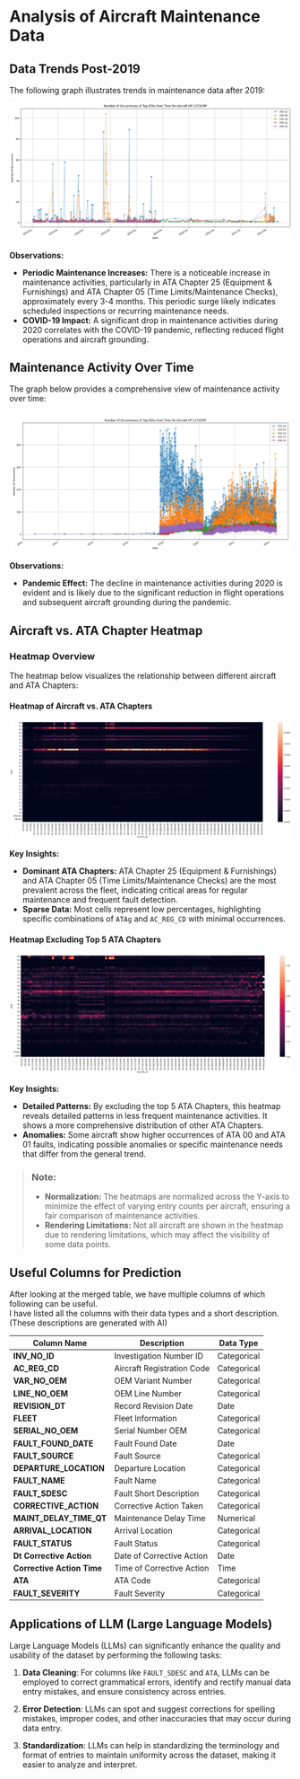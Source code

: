 # Analysis of Aircraft Maintenance Data

## Data Trends Post-2019
The following graph illustrates trends in maintenance data after 2019:

![Aircraft Maintenance After 2019](./imgs/Aircraft_after_2019.png)

**Observations:**
- **Periodic Maintenance Increases:** There is a noticeable increase in maintenance activities, particularly in ATA Chapter 25 (Equipment & Furnishings) and ATA Chapter 05 (Time Limits/Maintenance Checks), approximately every 3-4 months. This periodic surge likely indicates scheduled inspections or recurring maintenance needs.
- **COVID-19 Impact:** A significant drop in maintenance activities during 2020 correlates with the COVID-19 pandemic, reflecting reduced flight operations and aircraft grounding.

## Maintenance Activity Over Time
The graph below provides a comprehensive view of maintenance activity over time:

![All-Time Aircraft Maintenance](./imgs/Aircraft_all_time.png)

**Observations:**
- **Pandemic Effect:** The decline in maintenance activities during 2020 is evident and is likely due to the significant reduction in flight operations and subsequent aircraft grounding during the pandemic.

## Aircraft vs. ATA Chapter Heatmap
### Heatmap Overview
The heatmap below visualizes the relationship between different aircraft and ATA Chapters:

#### Heatmap of Aircraft vs. ATA Chapters
![Heatmap of Aircraft vs. ATA](./imgs/ATAg_vs_TAIL_num_heatmap_normalized.png)

**Key Insights:**
- **Dominant ATA Chapters:** ATA Chapter 25 (Equipment & Furnishings) and ATA Chapter 05 (Time Limits/Maintenance Checks) are the most prevalent across the fleet, indicating critical areas for regular maintenance and frequent fault detection.
- **Sparse Data:** Most cells represent low percentages, highlighting specific combinations of `ATAg` and `AC_REG_CD` with minimal occurrences.

#### Heatmap Excluding Top 5 ATA Chapters
![Heatmap Excluding Top 5 ATA](./imgs/ATAg_vs_TAIL_num_without_top_5_ATA_heatmap_normalized.png)

**Key Insights:**
- **Detailed Patterns:** By excluding the top 5 ATA Chapters, this heatmap reveals detailed patterns in less frequent maintenance activities. It shows a more comprehensive distribution of other ATA Chapters.
- **Anomalies:** Some aircraft show higher occurrences of ATA 00 and ATA 01 faults, indicating possible anomalies or specific maintenance needs that differ from the general trend.

> ### Note:
> - **Normalization:** The heatmaps are normalized across the Y-axis to minimize the effect of varying entry counts per aircraft, ensuring a fair comparison of maintenance activities.
> - **Rendering Limitations:** Not all aircraft are shown in the heatmap due to rendering limitations, which may affect the visibility of some data points.

## Useful Columns for Prediction

After looking at the merged table, we have multiple columns of which following can be useful.  
I have listed all the columns with their data types and a short description. (These descriptions are generated with AI)

| **Column Name**               | **Description**                    | **Data Type**  |
|-------------------------------|------------------------------------|----------------|
| **INV_NO_ID**                 | Investigation Number ID            | Categorical    |
| **AC_REG_CD**                 | Aircraft Registration Code         | Categorical    |
| **VAR_NO_OEM**                | OEM Variant Number                 | Categorical    |
| **LINE_NO_OEM**               | OEM Line Number                    | Categorical    |
| **REVISION_DT**               | Record Revision Date               | Date           |
| **FLEET**                     | Fleet Information                  | Categorical    |
| **SERIAL_NO_OEM**             | Serial Number OEM                  | Categorical    |
| **FAULT_FOUND_DATE**          | Fault Found Date                   | Date           |
| **FAULT_SOURCE**              | Fault Source                       | Categorical    |
| **DEPARTURE_LOCATION**        | Departure Location                 | Categorical    |
| **FAULT_NAME**                | Fault Name                         | Categorical    |
| **FAULT_SDESC**               | Fault Short Description            | Categorical    |
| **CORRECTIVE_ACTION**         | Corrective Action Taken            | Categorical    |
| **MAINT_DELAY_TIME_QT**       | Maintenance Delay Time             | Numerical      |
| **ARRIVAL_LOCATION**          | Arrival Location                   | Categorical    |
| **FAULT_STATUS**              | Fault Status                       | Categorical    |
| **Dt Corrective Action**      | Date of Corrective Action          | Date           |
| **Corrective Action Time**    | Time of Corrective Action          | Time           |
| **ATA**                       | ATA Code                           | Categorical    |
| **FAULT_SEVERITY**            | Fault Severity                     | Categorical    |


## Applications of LLM (Large Language Models)

Large Language Models (LLMs) can significantly enhance the quality and usability of the dataset by performing the following tasks:

1. **Data Cleaning**: For columns like `FAULT_SDESC` and `ATA`, LLMs can be employed to correct grammatical errors, identify and rectify manual data entry mistakes, and ensure consistency across entries.

2. **Error Detection**: LLMs can spot and suggest corrections for spelling mistakes, improper codes, and other inaccuracies that may occur during data entry.

3. **Standardization**: LLMs can help in standardizing the terminology and format of entries to maintain uniformity across the dataset, making it easier to analyze and interpret.
